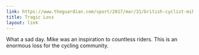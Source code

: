 ```yaml
---
link: https://www.theguardian.com/sport/2017/mar/31/british-cyclist-mike-hall-killed-during-race-in-australia
title: Tragic Loss
layout: link
---
```

What a sad day. Mike was an inspiration to countless riders. This is an enormous loss for the cycling community.
